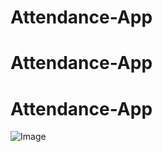 ﻿# Attendance-App
# Attendance-App
# Attendance-App
![Image](https://github.com/user-attachments/assets/d3cfc155-9cd9-4d43-b773-c3b723217c85)
